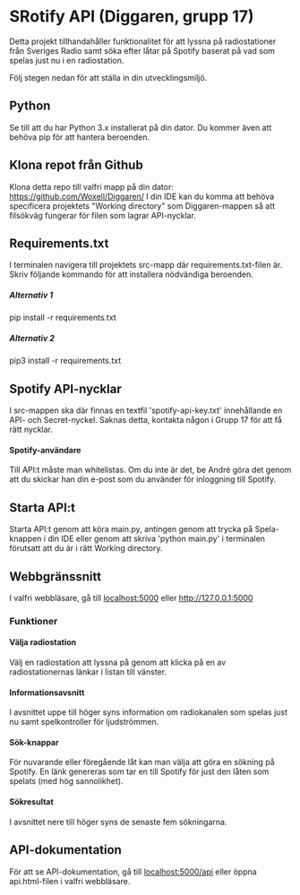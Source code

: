 # SRotify API (Diggaren, grupp 17)

Detta projekt tillhandahåller funktionalitet för att lyssna på radiostationer från Sveriges Radio samt söka efter låtar på Spotify baserat på vad som spelas just nu i en radiostation.

Följ stegen nedan för att ställa in din utvecklingsmiljö.

## Python

Se till att du har Python 3.x installerat på din dator. Du kommer även att behöva pip för att hantera beroenden.

## Klona repot från Github

Klona detta repo till valfri mapp på din dator: https://github.com/Woxell/Diggaren/
I din IDE kan du komma att behöva specificera projektets "Working directory" som Diggaren-mappen så att filsökväg fungerar för filen som lagrar API-nycklar.

## Requirements.txt
I terminalen navigera till projektets src-mapp där requirements.txt-filen är. Skriv följande kommando för att installera nödvändiga beroenden.

##### Alternativ 1
pip install -r requirements.txt

##### Alternativ 2
pip3 install -r requirements.txt

## Spotify API-nycklar
I src-mappen ska där finnas en textfil 'spotify-api-key.txt' innehållande en API- och Secret-nyckel. Saknas detta, kontakta någon i Grupp 17 för att få rätt nycklar.

#### Spotify-användare
Till API:t måste man whitelistas. Om du inte är det, be André göra det genom att du skickar han din e-post som du använder för inloggning till Spotify. 
## Starta API:t
Starta API:t genom att köra main.py, antingen genom att trycka på Spela-knappen i din IDE eller genom att skriva 'python main.py' i terminalen förutsatt att du är i rätt Working directory.

## Webbgränssnitt
I valfri webbläsare, gå till [localhost:5000]() eller http://127.0.0.1:5000

### Funktioner

#### Välja radiostation
Välj en radiostation att lyssna på genom att klicka på en av radiostationernas länkar i listan till vänster.

#### Informationsavsnitt
I avsnittet uppe till höger syns information om radiokanalen som spelas just nu samt spelkontroller för ljudströmmen.

#### Sök-knappar
För nuvarande eller föregående låt kan man välja att göra en sökning på Spotify. En länk genereras som tar en till Spotify för just den låten som spelats (med hög sannolikhet).

#### Sökresultat
I avsnittet nere till höger syns de senaste fem sökningarna.

## API-dokumentation
För att se API-dokumentation, gå till [localhost:5000/api]() eller öppna api.html-filen i valfri webbläsare.
